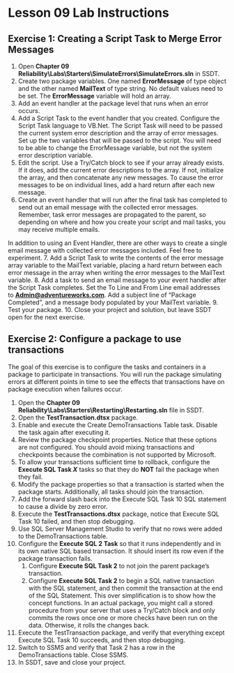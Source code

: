 # Lesson 09 Lab Instructions

## Exercise 1: Creating a Script Task to Merge Error Messages

1. Open **Chapter 09 Reliability\Labs\Starters\SimulateErrors\SimulateErrors.sln** in
 SSDT.
2. Create two package variables. One named **ErrorMessage** of type object and the other named
 **MailText** of type string. No default values need to be set. The **ErrorMessage**
 variable
 will hold an array.
3. Add an event handler at the package level that runs when an error occurs.
4. Add a Script Task to the event handler that you created. Configure the Script Task language to VB.Net. The
 Script
 Task will need to be passed the current system error description and the array of error messages. Set up the two
 variables that will be passed to the script. You will need to be able to change the ErrorMessage variable, but not
 the
 system error description variable.
5. Edit the script. Use a Try/Catch block to see if your array already exists. If it does, add the current error
 descriptions to the array. If not, initialize the array, and then concatenate any new messages. To cause the error
 messages to be on individual lines, add a hard return after each new message.
6. Create an event handler that will run after the final task has completed to send out an email message with the
 collected error messages. Remember, task error messages are propagated to the parent, so depending on where and
 how
 you create your script and mail tasks, you may receive multiple emails.
 
In addition to using an
 Event Handler, there are other ways to create a single email message with collected error messages included.
 Feel free
 to experiment.
7. Add a Script Task to write the contents of the error message array variable to the MailText variable, placing a
 hard return between each error message in the array when writing the error messages to the MailText variable.
8. Add a task to send an email message to your event handler after the Script Task completes. Set the To Line and
 From Line email addresses to **Admin@adventureworks.com**. Add a subject line of “Package Completed”,
 and
 a message body populated by your MailText variable.
9. Test your package.
10. Close your project and solution, but leave SSDT open for the next exercise.

## Exercise 2: Configure a package to use transactions

The goal of this exercise is to configure the tasks and containers in a package to participate in transactions. You
 will run the package simulating errors at different points in time to see the effects that transactions have on
 package
 execution when failures occur.

1. Open the **Chapter 09 Reliability\Labs\Starters\Restarting\Restarting.sln** file in
 SSDT.
2. Open the **TestTransaction.dtsx** package.
3. Enable and execute the Create DemoTransactions Table task. Disable the task again after executing it.
4. Review the package checkpoint properties. Notice that these options are not configured. You should avoid mixing
 transactions and checkpoints because the combination is not supported by Microsoft.
5. To allow your transactions sufficient time to rollback, configure the **Execute SQL Task
 *X***
 tasks so that they do **NOT** fail the package when they fail.
6. Modify the package properties so that a transaction is started when the package starts. Additionally, all tasks
 should join the transaction.
7. Add the forward slash back into the Execute SQL Task 10 SQL statement to cause a divide by zero error.
8. Execute the **TestTransactions.dtsx** package, notice that Execute SQL Task 10 failed,
 and then stop debugging.
9. Use SQL Server Management Studio to verify that no rows were added to the DemoTransactions table.
10. Configure the **Execute SQL 2 Task** so that it runs independently and in its own native SQL based
 transaction. It should insert its row even if the package transaction fails.
    1. Configure **Execute SQL Task 2** to not join the parent package’s transaction.
    2. Configure **Execute SQL Task 2** to begin a SQL native transaction with the SQL statement, and
     then
     commit the transaction at the end of the SQL Statement. This over simplification is to show how the concept
     functions.
     In an actual package, you might call a stored procedure from your server that uses a Try/Catch block and only
     commits
     the rows once one or more checks have been run on the data. Otherwise, it rolls the changes back.
11. Execute the TestTransaction package, and verify that everything except Execute SQL Task 10 succeeds, and then
 stop
 debugging.
12. Switch to SSMS and verify that Task 2 has a row in the DemoTransactions table. Close SSMS.
13. In SSDT, save and close your project.